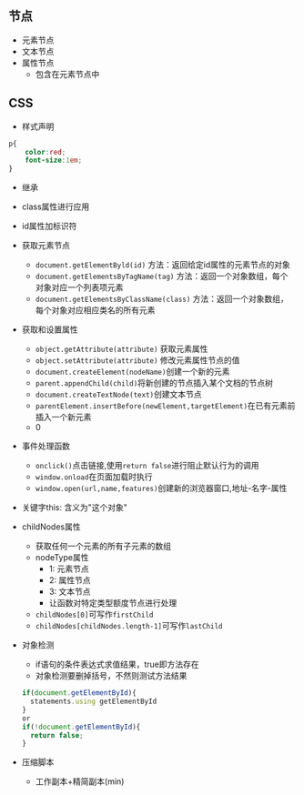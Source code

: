 ## 节点 
- 元素节点
- 文本节点
- 属性节点
  - 包含在元素节点中

## CSS
- 样式声明
```css
p{
    color:red;
    font-size:1em;
}
```
- 继承
- class属性进行应用
- id属性加标识符
- 获取元素节点
  - `document.getElementByld(id)` 方法：返回给定id属性的元素节点的对象
  - `document.getElementsByTagName(tag)` 方法：返回一个对象数组，每个对象对应一个列表项元素
  - `document.getElementsByClassName(class)` 方法：返回一个对象数组，每个对象对应相应类名的所有元素
- 获取和设置属性
  - `object.getAttribute(attribute)` 获取元素属性
  - `object.setAttribute(attribute)` 修改元素属性节点的值
  - `document.createElement(nodeName)`创建一个新的元素
  - `parent.appendChild(child)`将新创建的节点插入某个文档的节点树
  - `document.createTextNode(text)`创建文本节点
  - `parentElement.insertBefore(newElement,targetElement)`在已有元素前插入一个新元素
  - 0
- 事件处理函数
  - `onclick()`点击链接,使用`return false`进行阻止默认行为的调用 
  - `window.onload`在页面加载时执行
  - `window.open(url,name,features)`创建新的浏览器窗口,地址-名字-属性

- 关键字this: 含义为"这个对象"
- childNodes属性
  - 获取任何一个元素的所有子元素的数组
  - nodeType属性
    - 1: 元素节点
    - 2: 属性节点
    - 3: 文本节点
    - 让函数对特定类型额度节点进行处理
  - `childNodes[0]`可写作`firstChild`
  - `childNodes[childNodes.length-1]`可写作`lastChild`
- 对象检测
  - if语句的条件表达式求值结果，true即方法存在
  - 对象检测要删掉括号，不然则测试方法结果
  ```JavaScript
  if(document.getElementById){
    statements.using getElementById
  }
  or
  if(!document.getElementById){
    return false;
  }
  ```
- 压缩脚本
  - 工作副本+精简副本(min)
